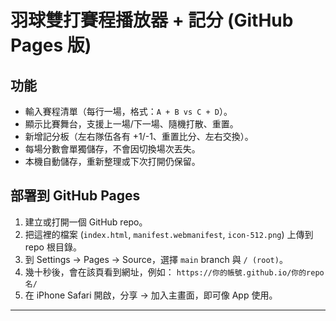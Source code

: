 # 羽球雙打賽程播放器 + 記分 (GitHub Pages 版)

## 功能
- 輸入賽程清單（每行一場，格式：`A + B vs C + D`）。
- 顯示比賽舞台，支援上一場/下一場、隨機打散、重置。
- 新增記分板（左右隊伍各有 +1/-1、重置比分、左右交換）。
- 每場分數會單獨儲存，不會因切換場次丟失。
- 本機自動儲存，重新整理或下次打開仍保留。

## 部署到 GitHub Pages
1. 建立或打開一個 GitHub repo。
2. 把這裡的檔案 (`index.html`, `manifest.webmanifest`, `icon-512.png`) 上傳到 repo 根目錄。
3. 到 Settings → Pages → Source，選擇 `main` branch 與 `/ (root)`。
4. 幾十秒後，會在該頁看到網址，例如：
   `https://你的帳號.github.io/你的repo名/`
5. 在 iPhone Safari 開啟，分享 → 加入主畫面，即可像 App 使用。

---
